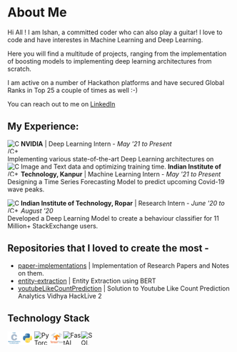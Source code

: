 # About Me
Hi All ! I am Ishan, a committed coder who can also play a guitar! I love to code and have interestes in Machine Learning and Deep Learning.
  
Here you will find a multitude of projects, ranging from the implementation of boosting models to implementing deep learning architectures from scratch.

I am active on a number of Hackathon platforms and have secured Global Ranks in Top 25 a couple of times as well :-)
  
You can reach out to me on [LinkedIn](https://www.linkedin.com/in/ishandutta0098)

## My Experience:
<img align="left" alt="C/C++" width="30px" height="30px" src="https://media-exp1.licdn.com/dms/image/C560BAQFDs6GbpvE3zA/company-logo_100_100/0/1561949205873?e=1629331200&v=beta&t=ERigwI9HFueRslL0xdhy0C4owS_oU4MrTc53fMp4Km0"/> **NVIDIA** | Deep Learning Intern - _May '21 to Present_                                                                      
<br       />Implementing various state-of-the-art Deep Learning architectures on Image and Text data and optimizing training time. 
<img align="left" alt="C/C++" width="30px" height="30px" src="https://media-exp1.licdn.com/dms/image/C510BAQEhNteRFbyBdQ/company-logo_100_100/0/1581071973102?e=1629331200&v=beta&t=LdX8h-PVzXFMrAGZ2ONU6GtSMG9D1LVaUTusT-SfSDU"/> **Indian Institute of Technology, Kanpur** | Machine Learning Intern - _May '21 to Present_                                   
Designing a Time Series Forecasting Model to predict upcoming Covid-19 wave peaks. 

<img align="left" alt="C/C++" width="30px" height="30px" src="https://media-exp1.licdn.com/dms/image/C4E0BAQEq9uBM_HL3Rw/company-logo_100_100/0/1519896769158?e=1629331200&v=beta&t=0rDj5vOFy7_ybtWQfuw9BBx7b4jUHC_KqvfLFk9NbQg"/>**Indian Institute of Technology, Ropar** | Research Intern - _June '20 to August '20_                                        
Developed a Deep Learning Model to create a behaviour classifier for 11 Million+ StackExchange users. 

## Repositories that I loved to create the most - 
- [paper-implementations](https://github.com/ishandutta0098/paper-implementations) | Implementation of Research Papers and Notes on them.
- [entity-extraction](https://github.com/ishandutta0098/entity-extraction) | Entity Extraction using BERT
- [youtubeLikeCountPrediction](https://github.com/ishandutta0098/youtubeLikeCountPrediction) | Solution to Youtube Like Count Prediction Analytics Vidhya HackLive 2

## Technology Stack
<img align="left" alt="C/C++" width="30px" height="30px" src="https://raw.githubusercontent.com/github/explore/80688e429a7d4ef2fca1e82350fe8e3517d3494d/topics/c/c.png"/>
<img align="left" alt="Python" width="30px" height="30px" src="https://raw.githubusercontent.com/github/explore/80688e429a7d4ef2fca1e82350fe8e3517d3494d/topics/python/python.png"/>
<img align="left" alt="PyTorch" width="35px" height="30px" src="https://blog.paperspace.com/content/images/2019/10/pytorch-logo-1.png"/>
<img align="left" alt="Tensorflow" width="30px" height="30px" src="https://raw.githubusercontent.com/github/explore/80688e429a7d4ef2fca1e82350fe8e3517d3494d/topics/tensorflow/tensorflow.png"/>
<img align="left" alt="FastAI" width="40px" height="30px" src="https://buzz-prod-photos.global.ssl.fastly.net/img/87a50dce-a64d-4747-b152-30f2f13e80ef"/>
<img align="left" alt="SQL" width="35px" height="30px" src="https://banner2.cleanpng.com/20180526/oqt/kisspng-microsoft-sql-server-mysql-database-logo-5b098c6ebad6d7.7316225815273524307653.jpg"/>

